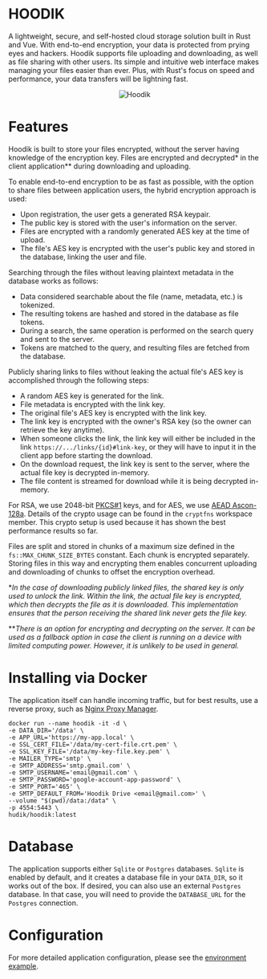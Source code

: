 # HOODIK

A lightweight, secure, and self-hosted cloud storage solution built in Rust and Vue. With end-to-end encryption, your data is protected from prying eyes and hackers. Hoodik supports file uploading and downloading, as well as file sharing with other users. Its simple and intuitive web interface makes managing your files easier than ever. Plus, with Rust's focus on speed and performance, your data transfers will be lightning fast. 

<p align="center">
  <img src="./web/public/android-chrome-512x512.png" alt="Hoodik" />
</p>

# Features

Hoodik is built to store your files encrypted, without the server having knowledge of the encryption key. Files are encrypted and decrypted* in the client application** during downloading and uploading.

To enable end-to-end encryption to be as fast as possible, with the option to share files between application users, the hybrid encryption approach is used:
- Upon registration, the user gets a generated RSA keypair.
- The public key is stored with the user's information on the server.
- Files are encrypted with a randomly generated AES key at the time of upload.
- The file's AES key is encrypted with the user's public key and stored in the database, linking the user and file.

Searching through the files without leaving plaintext metadata in the database works as follows:
- Data considered searchable about the file (name, metadata, etc.) is tokenized.
- The resulting tokens are hashed and stored in the database as file tokens.
- During a search, the same operation is performed on the search query and sent to the server.
- Tokens are matched to the query, and resulting files are fetched from the database.

Publicly sharing links to files without leaking the actual file's AES key is accomplished through the following steps:
- A random AES key is generated for the link.
- File metadata is encrypted with the link key.
- The original file's AES key is encrypted with the link key.
- The link key is encrypted with the owner's RSA key (so the owner can retrieve the key anytime).
- When someone clicks the link, the link key will either be included in the link `https://.../links/{id}#link-key`, or they will have to input it in the client app before starting the download.
- On the download request, the link key is sent to the server, where the actual file key is decrypted in-memory.
- The file content is streamed for download while it is being decrypted in-memory.

For RSA, we use 2048-bit [PKCS#1](https://en.wikipedia.org/wiki/PKCS_1) keys, and for AES, we use [AEAD Ascon-128a](https://ascon.iaik.tugraz.at/).
Details of the crypto usage can be found in the `cryptfns` workspace member.
This crypto setup is used because it has shown the best performance results so far.

Files are split and stored in chunks of a maximum size defined in the `fs::MAX_CHUNK_SIZE_BYTES` constant. Each chunk is encrypted separately. Storing files in this way and encrypting them enables concurrent uploading and downloading of chunks to offset the encryption overhead.

**In the case of downloading publicly linked files, the shared key is only used to unlock the link. Within the link, the actual file key is encrypted, which then decrypts the file as it is downloaded. This implementation ensures that the person receiving the shared link never gets the file key.*

***There is an option for encrypting and decrypting on the server. It can be used as a fallback option in case the client is running on a device with limited computing power. However, it is unlikely to be used in general.*

# Installing via Docker

The application itself can handle incoming traffic, but for best results, use a reverse proxy, such as [Nginx Proxy Manager](https://nginxproxymanager.com/).

```shell
docker run --name hoodik -it -d \
-e DATA_DIR='/data' \
-e APP_URL='https://my-app.local' \
-e SSL_CERT_FILE='/data/my-cert-file.crt.pem' \
-e SSL_KEY_FILE='/data/my-key-file.key.pem' \
-e MAILER_TYPE='smtp' \
-e SMTP_ADDRESS='smtp.gmail.com' \
-e SMTP_USERNAME='email@gmail.com' \
-e SMTP_PASSWORD='google-account-app-password' \
-e SMTP_PORT='465' \
-e SMTP_DEFAULT_FROM='Hoodik Drive <email@gmail.com>' \
--volume "$(pwd)/data:/data" \
-p 4554:5443 \
hudik/hoodik:latest
```

# Database

The application supports either `Sqlite` or `Postgres` databases. `Sqlite` is enabled by default, and it creates a database file in your `DATA_DIR`, so it works out of the box. If desired, you can also use an external `Postgres` database. In that case, you will need to provide the `DATABASE_URL` for the `Postgres` connection.

# Configuration

For more detailed application configuration, please see the [environment example](./.env.example).
